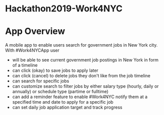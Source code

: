 # Hackathon2019-Work4NYC

# App Overview
A mobile app to enable users search for government jobs in New York city.
With #Work4NYCApp user
-  will be able to see current government job postings in New York in form of a timeline
-  can click (okay) to save jobs to apply later
-  can click (cancel) to delete jobs they don't like from the job timeline
-  can search for specific jobs 
-  can customize search to filter jobs by either salary type (hourly, daily or annually) or schedule type (partime or fulltime)
- can add a reminder feature to enable #Work4NYC notify them at a specified time and date to apply for a specific job
- can set daily job application target and track progress
